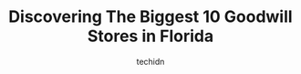 ---
layout: ampstory
image: https://i0.wp.com/paketmu.com/wp-content/uploads/2023/06/goodwill-west-sanford-0-in-florida-1686365097.jpeg?resize=640,853
author: techidn
featured: false
description: Explore the diverse Goodwill Store scene in Florida, home to an incredible selection of 10 establishments catering to every taste. Whether youre in search of iconic favorites or undiscovere
title: Discovering The Biggest 10 Goodwill Stores in Florida
cover:
   title: Discovering The Biggest 10 Goodwill Stores in Florida
   subtitle: RICKPATE
   background: https://paketmu.com/wp-content/uploads/2023/06/goodwill-west-sanford-0-in-florida-1686365097.jpeg

pages: 
 - layout: thirds
   top: <h1>#1 Goodwill - Kissimmee</h1>
   bottom: "<p>Good place to find odds and ends.  Alot of household items and clothes.  Found staff to be helpful.  Near this location there are many local shops and community organizat</p>"
   background: https://paketmu.com/wp-content/uploads/2023/06/goodwill-west-sanford-1-in-florida-1686365098.jpeg
   backgroundblur: true
 - layout: thirds
   top: <h1>#2 Goodwill - Orange Blossom Trail</h1>
   bottom: "<p>Nice large store. A lot of the household goods are just thrown on the shelves. No organization. They are pricing themselves out of business. One would think after COVID t</p>"
   background: https://paketmu.com/wp-content/uploads/2023/06/goodwill-west-sanford-2-in-florida-1686365099.jpeg
   cta:
      link: https://paketmu.com/discovering-the-biggest-10-goodwill-stores-in-florida/
      text: Discovering The Biggest 10 Goodwill Stores in Florida
 - layout: thirds
   top: <h1>#3 Goodwill - Goldenrod</h1>
   bottom: "<p>i go to this goodwill ALL the time, its pretty decent, the prices could go down a bit but otherwise its fine. i went in there a few days ago and an employee named melis</p>"
   background: https://paketmu.com/wp-content/uploads/2023/06/goodwill-west-sanford-3-in-florida-1686365099.jpeg
   cta:
      link: https://paketmu.com/discovering-the-biggest-10-goodwill-stores-in-florida/
      text: Discovering The Biggest 10 Goodwill Stores in Florida
 - layout: thirds
   top: <h1>#4 Goodwill Lakeland Superstore</h1>
   bottom: "<p>5411 Florida Ave S, Lakeland, FL 33813, United States</p>"
   background: https://images.unsplash.com/photo-1484589065579-248aad0d8b13?ixlib=rb-4.0.3&ixid=MnwxMjA3fDB8MHxwaG90by1wYWdlfHx8fGVufDB8fHx8&auto=format&fit=crop&w=640&h=853&q=80
   cta:
      link: https://paketmu.com/discovering-the-biggest-10-goodwill-stores-in-florida/
      text: Discovering The Biggest 10 Goodwill Stores in Florida
 - layout: thirds
   top: <h1>#5 Goodwill - Leesburg</h1>
   bottom: "<p>10600 US-441, Leesburg, FL 34788, United States</p>"
   background: https://images.unsplash.com/photo-1524169358666-79f22534bc6e?ixlib=rb-4.0.3&ixid=MnwxMjA3fDB8MHxwaG90by1wYWdlfHx8fGVufDB8fHx8&auto=format&fit=crop&w=640&h=853&q=80
   cta:
      link: https://paketmu.com/discovering-the-biggest-10-goodwill-stores-in-florida/
      text: Discovering The Biggest 10 Goodwill Stores in Florida
 - layout: thirds
   top: <h1>#6 Goodwill - Eustis</h1>
   bottom: "<p>18573 US-441, Mt Dora, FL 32726, United States</p>"
   background: https://images.unsplash.com/photo-1540457036297-448b6b99e91c?ixlib=rb-4.0.3&ixid=MnwxMjA3fDB8MHxwaG90by1wYWdlfHx8fGVufDB8fHx8&auto=format&fit=crop&w=640&h=853&q=80
   cta:
      link: https://paketmu.com/discovering-the-biggest-10-goodwill-stores-in-florida/
      text: Discovering The Biggest 10 Goodwill Stores in Florida
 - layout: thirds
   top: <h1>#7 Goodwill - Orange City</h1>
   bottom: "<p>891 Harley Strickland Blvd, Orange City, FL 32763, United States</p>"
   background: https://images.unsplash.com/photo-1518640467707-6811f4a6ab73?ixlib=rb-4.0.3&ixid=MnwxMjA3fDB8MHxwaG90by1wYWdlfHx8fGVufDB8fHx8&auto=format&fit=crop&w=640&h=853&q=80
   cta:
      link: https://paketmu.com/discovering-the-biggest-10-goodwill-stores-in-florida/
      text: Discovering The Biggest 10 Goodwill Stores in Florida
 - layout: thirds
   middle: Continue reading...
   background: https://images.unsplash.com/photo-1574169208507-84376144848b?ixlib=rb-4.0.3&ixid=MnwxMjA3fDB8MHxwaG90by1wYWdlfHx8fGVufDB8fHx8&auto=format&fit=crop&w=640&h=853&q=80
   cta:
      link: https://paketmu.com/discovering-the-biggest-10-goodwill-stores-in-florida/
      text: Discovering The Biggest 10 Goodwill Stores in Florida
      
---